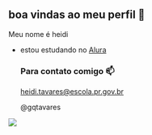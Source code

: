 ## boa vindas ao meu perfil 🤍

Meu nome é heidi

- estou estudando no [Alura](https://alura.com)

  ### Para contato comigo 📫

  heidi.tavares@escola.pr.gov.br

  @gqtavares

![](https://media.tenor.com/wZsuryOCgmEAAAAM/spongebob-squarepants-gay.gif)
  
